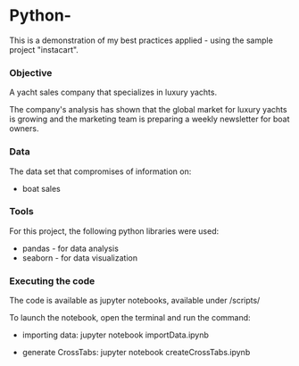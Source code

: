 # Python-
 This is a demonstration of my best practices applied - using the sample project "instacart".
### Objective

A yacht sales company that specializes in luxury yachts.

The company's analysis has shown that the global market for luxury yachts is growing and the marketing team is preparing a weekly newsletter for boat owners.

### [](https://github.com/malikpressley/Python#data)Data

The data set that compromises of information on:

-  boat sales

### [](https://github.com/malikpressley/Python#tools)Tools

For this project, the following python libraries were used:

-   pandas - for data analysis
-   seaborn - for data visualization

### [](https://github.com/malikpressley/Python#executing-the-code)Executing the code

The code is available as jupyter notebooks, available under /scripts/

To launch the notebook, open the terminal and run the command:

-   importing data: jupyter notebook importData.ipynb

-   generate CrossTabs: jupyter notebook createCrossTabs.ipynb
